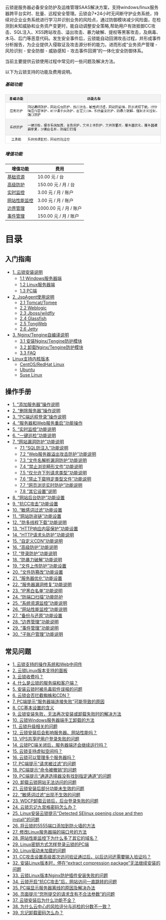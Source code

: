云锁是服务器必备安全防护及运维管理SAAS解决方案，支持windows/linux服务器跨平台实时、批量、远程安全管理。云锁会7\*24小时无间断守护业务系统，持续对企业业务系统进行学习并识别业务的风险点，通过防御模块减少风险面，在检测到未知威胁和业务资产变更时，能自动调整安全策略,帮助用户有效抵御CC攻击、SQL注入、XSS跨站攻击、溢出攻击、暴力破解、提权等黑客攻击，及病毒、木马、后门等恶意代码。发生安全事件后，云锁能自动回溯攻击过程，并形成事件分析报告，为企业提供入侵取证及攻击源分析的能力。进而形成“业务资产管理 - 风险识别 - 安全防御 - 威胁感知 - 攻击事件回溯”的一体化安全防御体系。

当前主要提供云锁使用过程中常见的一些问题及解决方法。

以下为云锁支持的功能及费用说明。

##### 基础功能
![](/assets/q_03_1.png)
##### 增值功能
|增值功能|费用|
|-|-|
|[基础资源](http://help.yunsuo.com.cn/manual/f01.html)|10.00 元 / 台|
|[高级防护](http://help.yunsuo.com.cn/manual/f16.html)|150.00 元 / 月 / 台|
|[实时监控](http://help.yunsuo.com.cn/manual/f05.html)|3.00 元 / 月 / 账户|
|[网站性能监控](http://help.yunsuo.com.cn/manual/f26.html)|3.00 元 / 月 / 账户|
|[边界管理](http://help.yunsuo.com.cn/manual/f28.html)|1000.00 元 / 月 / 账户|
|[事件管理](http://help.yunsuo.com.cn/manual/f29.html)|150.00 元 / 月 / 账户|

# 目录

## 入门指南
* [1. 云锁安装说明](/guide/inst_README.md)
   * [1.1 Windows服务器端](/guide/Win_inst.md)
   * [1.2 Linux服务器端](/guide/Lin_inst.md)
   * [1.3 PC端](/guide/PC_inst.md)
* [2. JspAgent使用说明](/guide/Jsp_README.md) 
   * [2.1 Tomcat\/Tomee](/guide/Jsp_Tomcat.md)
   * [2.2 Weblogic](/guide/Jsp_Weblogic.md)
   * [2.3 Jboss\/wildfly](/guide/Jsp_Jboss.md)
   * [2.4 Glassfish](/guide/Jsp_Glassfish.md)
   * [2.5 TongWeb](/guide/Jsp_TongWeb.md)
   * [2.6 Jetty](/guide/Jsp_Jetty.md)
* [3. Nginx/Tengine自编译说明](/guide/Nginx_README.md)
   * [3.1 安装Nginx\/Tengine防护模块](/guide/Nginx_inst.md)
   * [3.2 卸载Nginx\/Tengine防护模块](/guide/Nginx_uninst.md)
   * [3.3 FAQ](/guide/Nginx_FAQ.md)
* [Linux支持内核版本](/guide/Ker_README.md)
   * [CentOS\/RedHat Linux](/guide/Ker_CentOS.md)
   * [Ubuntu](/guide/Ker_Ubuntu.md)
   * [Suse Linux](/guide/Ker_Suse.md)

## 操作手册
* [1. “添加服务器”操作说明](f01.md)
* [2. “删除服务器”操作说明](f02.md)
* [3. “PC端远程登录”操作说明](f03.md)
* [4. “服务器和Web服务重启”功能操作](f04.md)
* [5. “实时监控”功能说明](f05.md)
* [6. “一键巡检”功能说明](f06.md)
* [7. “网站漏洞防护”功能说明](f0700.md)
  * [7.1 “SQL防注入”功能说明](f0701.md)
  * [7.2 “Web服务器溢出攻击防护”功能说明](f0702.md)
  * [7.3 “文件名解析漏洞防护”功能说明](f0703.md)
  * [7.4 “禁止浏览畸形文件”功能说明](f0704.md)
  * [7.5 “仅允许下列请求类型”功能说明](f0705.md)
  * [7.6 “禁止下载特定类型文件”功能说明](f0706.md)
  * [7.7 “网页浏览实时防护”功能说明](f0707.md)
  * [7.8 “其它设置”说明](f0708.md)
* [8. “网站后台防护”功能设置](f08.md)
* [9. “抗CC攻击”功能设置](f09.md)
* [10. “敏感词过滤”功能设置](f10.md)
* [11. “网站防盗链”功能设置](f11.md)
* [12. "防多线程下载"功能说明](f12.md)
* [13. “HTTP响应内容保护”功能设置](f13.md)
* [14. "HTTP请求头防护"功能说明](f14.md)
* [15. “自定义CDN”功能说明](f15.md)
* [16. “高级防护”功能说明](f16.md)
* [17. “登录防护”功能说明](f17.md)
* [18. “防暴力破解”功能说明](f18.md)
* [19. “文件上传防护”功能设置](f19.md)
* [20. “文件防篡改”功能设置](f20.md)
* [21. “服务器优化”功能设置](f21.md)
* [22. “服务器漏洞修复”功能说明](f22.md)
* [23. “IP黑白名单”功能说明](f23.md)
* [24. “防端口扫描”功能防护](f24.md)
* [25. “系统资源监控”功能说明](f25.md)
* [26. “网站性能监控”功能说明](f26.md)
* [27. “备份与还原”功能设置](f27.md)
* [28. “边界管理”功能说明](f28.md)
* [29. “事件管理”功能说明](f29.md)
* [30. “子账户管理”功能说明](f30.md)

## 常见问题

* [1. 云锁支持的操作系统和Web中间件](faq/q01.md)
* [2. 云锁Linux版本支持的面板](faq/q02.md)
* [3. 云锁收费吗？](faq/q03.md)
* [4. 什么是云锁的服务端和客户端？](faq/q04.md)
* [5. 安装云锁时被杀毒软件误报的问题](faq/q05.md)
* [6. 云锁会否拦截蜘蛛和CDN？](faq/q06.md)
* [7. PC端提示“服务器端连接失败”可能导致的原因](faq/q07.md)
* [8. CC基本设置的含义](faq/q08.md)
* [9. 云锁安装失败，无法再次安装或卸载失败时的解决方法](faq/q09.md)
* [10. 云锁Windows服务器端手工卸载的方法](faq/q10.md)
* [11. 云锁升级相关的问题](faq/q11.md)
* [12. 云锁安装后会影响服务器、网站性能吗？](faq/q12.md)
* [13. VPS共享IP用户登录失败的问题](faq/q13.md)
* [14. 云锁PC端关闭后，服务器端还会继续运行吗？](faq/q14.md)
* [15. 云锁支持虚拟空间吗？](faq/q15.md)
* [16. 云锁可以管理多个服务器吗？](faq/q16.md)
* [17. PC端提示“请求被过滤”的问题](faq/q17.md)
* [18. PC端提示“命令被撤销”的问题](faq/q18.md)
* [19. PC端提示“通道选择器没有找到指定通道”的问题](faq/q19.md)
* [20. 卸载云锁网站无法访问的问题](faq/q20.md)
* [21. 云锁安装后部分功能未生效的问题](faq/q21.md)
* [22. “敏感词过滤”出现不生效的问题](faq/q22.md)
* [23. WDCP卸载云锁后，后台登录失败的问题](faq/q23.md)
* [24. 云锁忘记九宫格密码怎么办？](faq/q24.md)
* [25. Linux安装云锁提示"Detected SElinux opening,close and then  install"的问题](faq/q25.md)
* [26. 将云锁的5555端口添加到防火墙的方法](faq/q26.md)
* [27. 修改Linux服务器端的端口号的方法](faq/q27.md)
* [28. 网站性能监控下为什么多了其它的域名？](faq/q28.md)
* [29. Linux密钥方式怎样登录云锁的PC端](faq/q29.md)
* [30. Linux驱动未加载的问题](faq/q30.md)
* [31. CC攻击设置高级首次访问验证通过后，以后访问还需要输入验证吗？](faq/q31.md)
* [32.  安装Linux版本时，停在“extract compression package”无法继续安装的问题](faq/q32.md)
* [33. 云锁Linux版本Nginx防护插件安装失败的问题](faq/q33.md)
* [34. 云锁开启“抗CC攻击”后，网站访问一直跳转的问题](faq/q34.md)
* [35. PC端显示服务器离线的原因及解决办法](faq/q35.md)
* [36. 页面提示“您所提交的请求含有不合法参数”的问题](faq/q36.md)
* [37. 云锁安装后为什么功能不全？](faq/q37.md)
* [38. 为什么云中心的风险评分与巡检的分数不一致？](faq/q38.md)
* [39. 忘记卸载密码怎么办？](faq/q39.md)